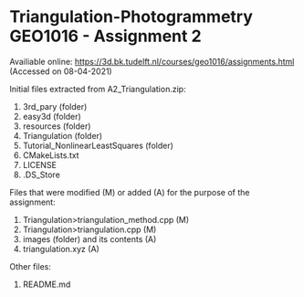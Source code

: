 # Triangulation-Photogrammetry GEO1016 - Assignment 2
Availiable online: https://3d.bk.tudelft.nl/courses/geo1016/assignments.html (Accessed on 08-04-2021)

Initial files extracted from A2_Triangulation.zip:
1. 3rd_pary (folder)
2. easy3d (folder)
3. resources (folder)
4. Triangulation (folder)
5. Tutorial_NonlinearLeastSquares (folder)
6. CMakeLists.txt
7. LICENSE
8. .DS_Store

Files that were modified (M) or added (A) for the purpose of the assignment:
1. Triangulation>triangulation_method.cpp (M) 
2. Triangulation>triangulation.cpp (M)
3. images (folder) and its contents (A) 
4. triangulation.xyz (A)

Other files:
1. README.md
